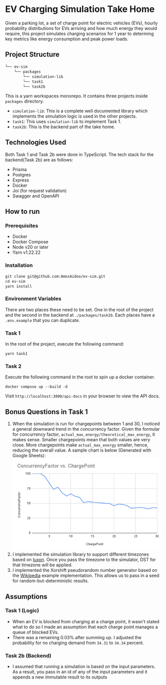 # EV Charging Simulation Take Home

Given a parking lot, a set of charge point for electric vehicles (EVs), hourly probability distributions for EVs arriving and how much energy they would require, this project simulates charging scenarios for 1 year to determing key metrics like energy consumption and peak power loads.

## Project Structure

```
└── ev-sim
    └── packages
        └── simulation-lib
        └── task1
        └── task2b
```
This is a yarn workspaces monorepo. It contains three projects inside `packages` directory.
- `simulation-lib`: This is a complete well documented library which implements the simulation logic is used in the other projects.
- `task1`: This uses `simulation-lib` to implement Task 1.
- `task2b`: This is the backend part of the take home.

## Technologies Used

Both Task 1 and Task 2b were done in TypeScript. The tech stack for the backend(Task 2b) are as follows:
- Prisma
- Postgres
- Express
- Docker
- Joi (for request validation)
- Swagger and OpenAPI

## How to run

### Prerequisites
- Docker
- Docker Compose
- Node v20 or later
- Yarn v1.22.22

### Installation
```
git clone git@github.com:AmosAidoo/ev-sim.git
cd ev-sim
yarn install
```

### Environment Variables
There are two places these need to be set. One in the root of the project and the second in the backend at `./packages/task2b`. Each places have a `.env.example` that you can duplicate.

### Task 1
In the root of the project, execute the following command:
```
yarn task1
```

### Task 2
Execute the following command in the root to spin up a docker container.
```
docker compose up --build -d
```

Visit `http://localhost:3000/api-docs` in your browser to view the API docs.

## Bonus Questions in Task 1

1. When the simulation is run for chargepoints between 1 and 30, I noticed a general downward trend in the concurrency factor. Given the formular for concurrency factor, `actual_max_energy/theoretical_max_energy`, it makes sense. Smaller chargepoints mean that both values are very close. More chargepoints make `actual_max_energy` smaller, hence, reducing the overall value. A sample chart is below (Generated with Google Sheets):
![Charge Points vs Concurrency Factor](/bonus1.png "Charge Points vs Concurrency Factor")
2. I implemented the simulation library to support different timezones based on [luxon](https://moment.github.io/luxon/#/). Once you pass the timezone to the simulator, DST for that timezone will be applied.
3. I implemented the Xorshift pseudorandom number generator based on the [Wikipedia](https://en.m.wikipedia.org/wiki/Xorshift) example implementation. This allows us to pass in a seed for random-but-deterministic results.

## Assumptions

### Task 1 (Logic)
- When an EV is blocked from charging at a charge point, it wasn't stated what to do so I made an assumption that each charge point manages a queue of blocked EVs.
- There was a remaining 0.03% after summing up. I adjusted the probability for no charging demand from `34.31` to `34.34` percent.

### Task 2b (Backend)
- I assumed that running a simulation is based on the input parameters. As a result, you pass in an id of any of the input parameters and it appends a new immutable result to its outputs


